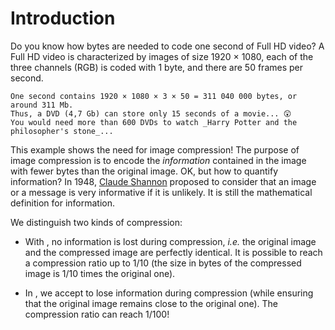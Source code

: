 # Introduction

<!-- Afficher en sur-impression les images des coefficients de la DCT sur la grille des coefficients. -->
<!-- Afficher l'image de différence en plus de l'originale et de la transformée. -->

Do you know how bytes are needed to code one second of Full HD video?
A Full HD video is characterized by images of size 1920 × 1080, each of the three channels (RGB) is coded with 1 byte, and there are 50 frames per second.

```{dropdown} Solution
One second contains 1920 × 1080 × 3 × 50 = 311 040 000 bytes, or around 311 Mb.
Thus, a DVD (4,7 Gb) can store only 15 seconds of a movie... 😲
You would need more than 600 DVDs to watch _Harry Potter and the philosopher's stone_...
```

This example shows the need for image compression!
The purpose of image compression is to encode the _information_ contained in the image with fewer bytes than the original image.
OK, but how to quantify information?
In 1948, [Claude Shannon](https://en.wikipedia.org/wiki/Claude_Shannon) proposed to consider that an image or a message is very informative if it is unlikely.
It is still the mathematical definition for information.

We distinguish two kinds of compression:

* With [](lossless), no information is lost during compression,
  _i.e._ the original image and the compressed image are perfectly identical.
  It is possible to reach a compression ratio up to 1/10
  (the size in bytes of the compressed image is 1/10 times the original one).
  
* In [](lossy), we accept to lose information during compression
  (while ensuring that the original image remains close to the original one).
  The compression ratio can reach 1/100!